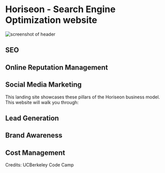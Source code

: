 # Horiseon - Search Engine Optimization website
![screenshot of header](images/Header.png)
## SEO
## Online Reputation Management
## Social Media Marketing
This landing site showcases these pillars of the Horiseon business model.  This website will walk you through:
## Lead Generation
## Brand Awareness
## Cost Management
Credits: UCBerkeley Code Camp
